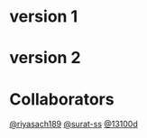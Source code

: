 # version 1

# version 2

# Collaborators
[@riyasach189](https://www.github.com/riyasach189)
[@surat-ss](https://www.github.com/surat-ss)
[@13100d](https://www.github.com/)
